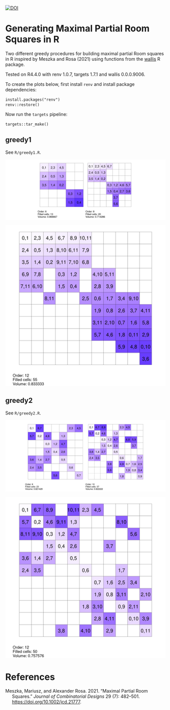 [![DOI](https://zenodo.org/badge/544776750.svg)](https://zenodo.org/badge/latestdoi/544776750)

# Generating Maximal Partial Room Squares in R

Two different greedy procedures for building maximal partial Room squares in R inspired by Meszka and Rosa (2021) using functions from the [wallis](https://mhenderson.r-universe.dev/wallis) R package.

Tested on R4.4.0 with renv 1.0.7, targets 1.7.1 and wallis 0.0.0.9006.

To create the plots below, first install `renv` and install package dependencies:
```
install.packages("renv")
renv::restore()
```

Now run the `targets` pipeline:
```
targets::tar_make()
```

## greedy1

See `R/greedy1.R`.

![](plots/greedy1-examples1-plot.png)

![](plots/greedy1-examples2-plot.png)

## greedy2

See `R/greedy2.R`.

![](plots/greedy2-examples1-plot.png)

![](plots/greedy2-examples2-plot.png)

# References

<div id="refs" class="references csl-bib-body hanging-indent">

<div id="ref-meszkaMaximalPartialRoom2021" class="csl-entry">

Meszka, Mariusz, and Alexander Rosa. 2021. “Maximal Partial Room Squares.” *Journal of Combinatorial Designs* 29 (7): 482–501. <https://doi.org/10.1002/jcd.21777>.

</div>

</div>
